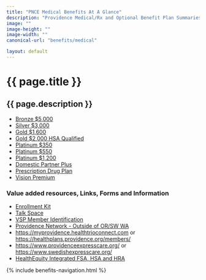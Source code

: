 ```yaml
---
title: "PNCE Medical Benefits At A Glance"
description: "Providence Medical/Rx and Optional Benefit Plan Summaries"
image: ""
image-height: ""
image-width: ""
canonical-url: "benefits/medical"

layout: default
---
```

  <div class="banner">
    <div class="color-overlay"></div>
  </div>
  <div class="container main-body">
    <div class="row">
      <div class="col-10">
        <h1>{{ page.title }}</h1>
        <h2>{{ page.description }}</h2>
        <ul>
          <li><a href="/assets/documents/2024/medical/Bronze5000.pdf">Bronze $5,000</a></li>
          <li><a href="/assets/documents/2024/medical/Silver3000.pdf">Silver $3,000</a></li>
          <li><a href="/assets/documents/2024/medical/Gold1600.pdf">Gold $1,600</a></li>
          <li><a href="/assets/documents/2024/medical/Gold2000HDHP.pdf">Gold $2,000 HSA Qualified</a></li>
          <li><a href="/assets/documents/2024/medical/Platinum350.pdf">Platinum $350</a></li>
          <li><a href="/assets/documents/2024/medical/Platinum550.pdf">Platinum $550</a></li>
          <li><a href="/assets/documents/2024/medical/Platinum1200.pdf">Platinum $1,200</a></li>
          <li><a href="/assets/documents/2024/Medical/PNCEDomParPlus.pdf">Domestic Partner Plus</a></li>
          <li><a href="/assets/documents/2024/medical/PNCERXSummary.pdf">Prescription Drug Plan</a></li>
          <li><a href="/assets/documents/2022/Medical/ORLGVisionPremium.pdf">Vision Premium</a></li>
        </ul>
        <h3>Value added resources, Links, Forms and Information</h3>
        <ul>
          <li><a href="/assets/documents/2024/medical/PNCE2024PHPMemberResourceGuide.pdf">Enrollment Kit</a></li>
          <li><a href="/assets/documents/2024/medical/PHP23-012TalkSpacer.pdf">Talk Space</a></li>
          <li><a href="/assets/documents/2024/medical/VSPMemberIdentification.pdf">VSP Member Identification</a></li>
          <li><a href="/assets/documents/2024/medical/CignaIDCardFlyer_v2.pdf">Providence Network - Outside of OR/SW WA</a></li>
          <li>
            <a href="https://myprovidence.healthtrioconnect.com/" target="_blank">https://myprovidence.healthtrioconnect.com</a>
            or <a href="https://healthplans.providence.org/members/" target="_blank">https://healthplans.providence.org/members/</a>
          </li>
          <li>
            <a href="https://www.providenceexpresscare.org/" target="_blank">https://www.providenceexpresscare.org/</a>
            or <a href="https://www.swedishexpresscare.org/" target="_blank">https://www.swedishexpresscare.org/</a>
          </li>
          <li>
            <a href="https://sales.healthequity.com/providence/" target="_blank">HealthEquity Integrated FSA, HSA and
              HRA</a>
          </li>
        </ul>
      </div>
      <div class="col-2">
        {% include benefits-navigation.html %}  
      </div>
    </div>
  </div>